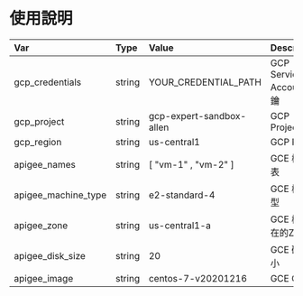 # 使用說明

Var                   | Type   | Value                     | Description
:---------------------|:-------|:--------------------------|:------------------------
gcp_credentials       | string | YOUR_CREDENTIAL_PATH      | GCP Service Account 金鑰
gcp_project           | string | gcp-expert-sandbox-allen  | GCP Project
gcp_region            | string | us-central1               | GCP Region
apigee_names          | string | [ "vm-1" , "vm-2" ]       | GCE 機器列表
apigee_machine_type   | string | e2-standard-4             | GCE 機器類型
apigee_zone           | string | us-central1-a             | GCE 機器所在的Zone
apigee_disk_size      | string | 20                        | GCE 硬碟大小
apigee_image          | string | centos-7-v20201216        | GCE OS
